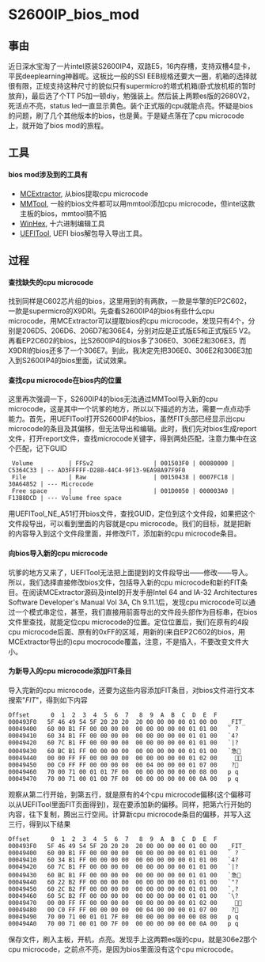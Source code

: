 # S2600IP_bios_mod
## 事由
近日深水宝淘了一片intel原装S2600IP4，双路E5，16内存槽，支持双槽4显卡，平民deeplearning神器呢。这板比一般的SSI EEB规格还要大一圈，机箱的选择就很有限，正规支持这种尺寸的貌似只有supermicro的塔式机箱(卧式放机柜的暂时放弃)，最后选了个TT P5加一顿diy，勉强装上。然后装上两颗es版的2680V2，死活点不亮，status led一直显示黄色。装个正式版的cpu就能点亮。怀疑是bios的问题，刷了几个其他版本的bios，也是黄。于是疑点落在了cpu microcode上，就开始了bios mod的旅程。


## 工具
#### bios mod涉及到的工具有
- [MCExtractor](https://github.com/platomav/MCExtractor), 从bios提取cpu microcode
- [MMTool](https://www.baidu.com/s?wd=mmtool), 一般的bios文件都可以用mmtool添加cpu microcode，但intel这款主板的bios，mmtool搞不掂
- [WinHex](https://www.baidu.com/s?wd=mmtool), 十六进制编辑工具
- [UEFITool](https://github.com/LongSoft/UEFITool), UEFI bios解包导入导出工具。

## 过程
#### 查找缺失的cpu microcode
找到同样是C602芯片组的bios，这里用到的有两款，一款是华擎的EP2C602，一款是supermicro的X9DRI。先查看S2600IP4的bios有些什么cpu microcode，用MCExtractor可以提取bios的cpu microcode，发现只有4个，分别是206D5、206D6、206D7和306E4，分别对应是正式版E5和正式版E5 V2。再看EP2C602的bios，比S2600IP4的bios多了306E0、306E2和306E3，而X9DRI的bios还多了一个306E7。到此，我决定先把306E0、306E2和306E3加入到S2600IP4的bios里面，试试效果。
#### 查找cpu microcode在bios内的位置
这里再次强调一下，S2600IP4的bios无法通过MMTool导入新的cpu microcode，这是其中一个坑爹的地方，所以以下描述的方法，需要一点点动手能力。首先，用UEFITool打开S2600IP4的bios，虽然FIT头部已经显示出cpu microcode的条目及其偏移，但无法导出和编辑。此时，我们先对bios生成report文件，打开report文件，查找microcode关键字，得到两处匹配，注意力集中在这个匹配，记下GUID
```
 Volume          | FFSv2                 | 001503F0 | 00080000 | C5364C33 | -- AD3FFFFF-D28B-44C4-9F13-9EA98A97F9F0
 File            | Raw                   | 00150438 | 0007FC18 | 30A64852 | --- Microcode
 Free space      |                       | 001D0050 | 000003A0 | F13B8DCD | --- Volume free space
```
用UEFITool_NE_A51打开bios文件，查找GUID，定位到这个文件段，如果把这个文件段导出，可以看到里面的内容就是cpu microcode。我们的目标，就是把新的内容导入到这个文件段里面，并修改FIT，添加新的cpu microcode条目。
#### 向bios导入新的cpu microcode
坑爹的地方又来了，UEFITool无法把上面提到的文件段导出——修改——导入。所以，我们选择直接修改bios文件，包括导入新的cpu microcode和新的FIT条目。在阅读MCExtractor源码及intel的开发手册Intel 64 and IA-32 Architectures Software Developer's Manual Vol 3A, Ch 9.11.1后，发现cpu microcode可以通过一个模式串定位，甚至，我们直接用前面导出的文件段头部作为目标串，在bios文件里查找，就能定位cpu microcode的位置。定位位置后，我们在原有的4段cpu microcode后面、原有的0xFF的区域，用新的(来自EP2C602的bios，用MCExtractor导出的)cpu mocrocode覆盖，注意，不是插入，不要改变文件大小。
#### 为新导入的cpu microcode添加FIT条目
导入完新的cpu microcode，还要为这些内容添加FIT条目，对bios文件进行文本搜索"_FIT_"，得到如下内容
```
Offset      0  1  2  3  4  5  6  7   8  9  A  B  C  D  E  F
000493F0   5F 46 49 54 5F 20 20 20  20 00 00 00 00 01 00 00   _FIT_           
00049400   60 00 B1 FF 00 00 00 00  00 00 00 00 00 01 01 00   ` ?            
00049410   60 34 B1 FF 00 00 00 00  00 00 00 00 00 01 01 00   `4?            
00049420   60 7C B1 FF 00 00 00 00  00 00 00 00 00 01 01 00   `|?            
00049430   60 BC B1 FF 00 00 00 00  00 00 00 00 00 01 01 00   `急            
00049440   00 00 FF FF 00 00 00 00  00 00 00 00 00 01 02 00                 
00049450   00 C0 FF FF 00 00 00 00  00 04 00 00 00 01 07 00    ?            
00049460   70 00 71 00 01 01 7F 00  00 00 00 00 00 00 08 00   p q             
00049470   70 00 71 00 01 00 7F 00  00 00 00 00 00 00 0A 00   p q             
```
观察从第二行开始，到第五行，就是原有的4个cpu microcode偏移(这个偏移可以从UEFITool里面FIT页面得到)，现在要添加新的偏移。同样，把第六行开始的内容，往下复制，腾出三行空间。计算新cpu microcode条目的偏移，并写入这三行，得到以下结果
```
Offset      0  1  2  3  4  5  6  7   8  9  A  B  C  D  E  F
000493F0   5F 46 49 54 5F 20 20 20  20 00 00 00 00 01 00 00   _FIT_           
00049400   60 00 B1 FF 00 00 00 00  00 00 00 00 00 01 01 00   ` ?            
00049410   60 34 B1 FF 00 00 00 00  00 00 00 00 00 01 01 00   `4?            
00049420   60 7C B1 FF 00 00 00 00  00 00 00 00 00 01 01 00   `|?            
00049430   60 BC B1 FF 00 00 00 00  00 00 00 00 00 01 01 00   `急            
00049440   60 22 B2 FF 00 00 00 00  00 00 00 00 00 01 01 00   `"?            
00049450   60 2C B2 FF 00 00 00 00  00 00 00 00 00 01 01 00   `,?            
00049460   60 5C B2 FF 00 00 00 00  00 00 00 00 00 01 01 00   `\?            
00049470   00 00 FF FF 00 00 00 00  00 00 00 00 00 01 02 00                 
00049480   00 C0 FF FF 00 00 00 00  00 04 00 00 00 01 07 00    ?            
00049490   70 00 71 00 01 01 7F 00  00 00 00 00 00 00 08 00   p q             
000494A0   70 00 71 00 01 00 7F 00  00 00 00 00 00 00 0A 00   p q             
```
保存文件，刷入主板，开机，点亮。发现手上这两颗es版的cpu，就是306e2那个cpu microcode，之前点不亮，是因为bios里面没有这个cpu microcode。

